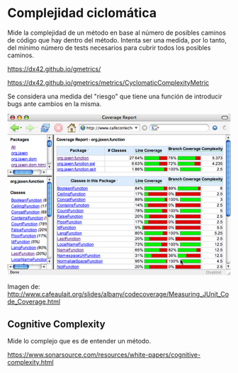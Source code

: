 # Complejidad ciclomática

Mide la complejidad de un método en base al número de posibles caminos de código que hay dentro del método. Intenta ser una medida, por lo tanto, del mínimo número de tests necesarios para cubrir todos los posibles caminos.

https://dx42.github.io/gmetrics/

https://dx42.github.io/gmetrics/metrics/CyclomaticComplexityMetric

Se considera una medida del "riesgo" que tiene una función de introducir bugs ante cambios en la misma.

![Reporte de cobertura](../images/coverage2.jpg "Reporte de cobertura")

Imagen de: http://www.cafeaulait.org/slides/albany/codecoverage/Measuring_JUnit_Code_Coverage.html

## Cognitive Complexity

Mide lo complejo que es de entender un método.

https://www.sonarsource.com/resources/white-papers/cognitive-complexity.html